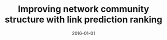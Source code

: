 ---
# Documentation: https://wowchemy.com/docs/managing-content/

title: Improving network community structure with link prediction ranking
subtitle: ''
summary: ''
authors:
- Mingming Chen
- Ashwin Bahulkar
- Konstantin Kuzmin
- Bolesław Szymański
tags: []
categories: []
date: '2016-01-01'
lastmod: 2022-10-07T05:04:35Z
featured: false
draft: false

# Featured image
# To use, add an image named `featured.jpg/png` to your page's folder.
# Focal points: Smart, Center, TopLeft, Top, TopRight, Left, Right, BottomLeft, Bottom, BottomRight.
image:
  caption: ''
  focal_point: ''
  preview_only: false

# Projects (optional).
#   Associate this post with one or more of your projects.
#   Simply enter your project's folder or file name without extension.
#   E.g. `projects = ["internal-project"]` references `content/project/deep-learning/index.md`.
#   Otherwise, set `projects = []`.
projects: []
publishDate: '2022-10-07T05:04:34.052757Z'
publication_types:
- '1'
abstract: ''
publication: '*Complex Networks VII : Proceedings of the 7th Workshop on Complex Networks
  CompleNet 2016*'
doi: 10.1007/978-3-319-30569-1_11
---